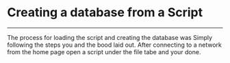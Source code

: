 # Creating a database from a Script #
_______
The process for loading the script and creating the database was Simply following the steps you and the bood laid out. After connecting to a network from the home page open a script under the file tabe and your done.  
